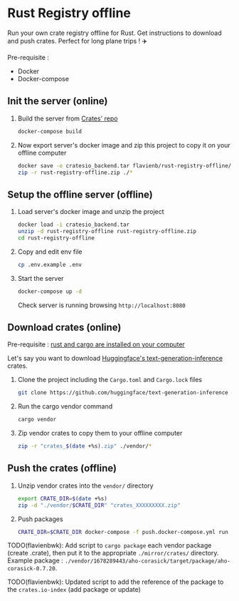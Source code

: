 # Rust Registry offline

Run your own crate registry offline for Rust. Get instructions to download and push crates. Perfect for long plane trips ! :airplane:

Pre-requisite :

- Docker
- Docker-compose

## Init the server (online)

1. Build the server from [Crates' repo](https://github.com/rust-lang/crates.io)

    ```bash
    docker-compose build
    ```

2. Now export server's docker image and zip this project to copy it on your offline computer

    ```bash
    docker save -o cratesio_backend.tar flavienb/rust-registry-offline/cratesio-backend:latest
    zip -r rust-registry-offline.zip ./*
    ```

## Setup the offline server (offline)

1. Load server's docker image and unzip the project

    ```bash
    docker load -i cratesio_backend.tar
    unzip -d rust-registry-offline rust-registry-offline.zip
    cd rust-registry-offline
    ```

2. Copy and edit env file

    ```bash
    cp .env.example .env
    ```

3. Start the server

    ```bash
    docker-compose up -d
    ```

    Check server is running browsing `http://localhost:8080`

## Download crates (online)

Pre-requisite : [rust and cargo are installed on your computer](https://www.rust-lang.org/tools/install)

Let's say you want to download [Huggingface's text-generation-inference](https://github.com/huggingface/text-generation-inference) crates.

1. Clone the project including the `Cargo.toml` and `Cargo.lock` files

    ```bash
    git clone https://github.com/huggingface/text-generation-inference && cd text-generation-inference
    ```

2. Run the cargo vendor command

    ```bash
    cargo vendor
    ```

3. Zip vendor crates to copy them to your offline computer

    ```bash
    zip -r "crates_$(date +%s).zip" ./vendor/*
    ```

## Push the crates (offline)

1. Unzip vendor crates into the `vendor/` directory

    ```bash
    export CRATE_DIR=$(date +%s)
    zip -d "./vendor/$CRATE_DIR" "crates_XXXXXXXXX.zip"
    ```

2. Push packages

    ```bash
    CRATE_DIR=$CRATE_DIR docker-compose -f push.docker-compose.yml run push
    ```

TODO(flavienbwk): Add script to `cargo package` each vendor package (create .crate), then put it to the appropriate `./mirror/crates/` directory. Example package : `./vendor/1678289443/aho-corasick/target/package/aho-corasick-0.7.20`.

TODO(flavienbwk): Updated script to add the reference of the package to the `crates.io-index` (add package or update)